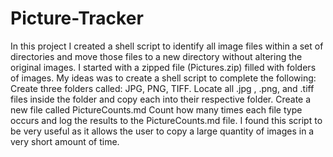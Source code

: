# Picture-Tracker
In this project I created a shell script to identify all image files within a set of directories and move those files to a new directory without altering the original images.
I started with a zipped file (Pictures.zip) filled with folders of images. 
My ideas was to create a shell script to complete the following:
  Create three folders called: JPG, PNG, TIFF.
  Locate all .jpg , .png, and .tiff files inside the folder and copy each into their respective folder. 
  Create a new file called PictureCounts.md
  Count how many times each file type occurs and log the results to the PictureCounts.md file. 
I found this script to be very useful as it allows the user to copy a large quantity of images in a very short amount of time. 
